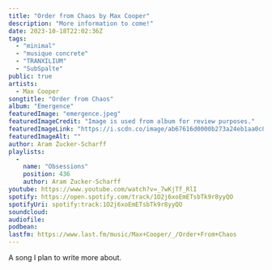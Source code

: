 ```yaml
---
title: "Order from Chaos by Max Cooper"
description: "More information to come!"
date: 2023-10-18T22:02:36Z
tags:
  - "minimal"
  - "musique concrete"
  - "TRANXILIUM"
  - "SubSpalte"
public: true
artists:
  - Max Cooper
songtitle: "Order from Chaos"
album: "Emergence"
featuredImage: "emergence.jpeg"
featuredImageCredit: "Image is used from album for review purposes."
featuredImageLink: "https://i.scdn.co/image/ab67616d0000b273a24eb1aa0c049e3ca5f0b162"
featuredImageAlt: ""
author: Aram Zucker-Scharff
playlists:
  -
    name: "Obsessions"
    position: 436
    author: Aram Zucker-Scharff
youtube: https://www.youtube.com/watch?v=_7wKjTf_RlI
spotify: https://open.spotify.com/track/1O2j6xoEmETsbTk9r8yyQO
spotifyUri: spotify:track:1O2j6xoEmETsbTk9r8yyQO
soundcloud:
audiofile:
podbean:
lastfm: https://www.last.fm/music/Max+Cooper/_/Order+From+Chaos
---
```


A song I plan to write more about.
		